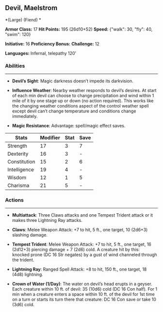 ## Devil, Maelstrom
*(Large) (Fiend) *

**Armor Class:** 17
**Hit Points:** 195 (26d10+52)
**Speed:** {"walk": 30, "fly": 40, "swim": 120}

**Initiative:** 16
**Proficiency Bonus:**
**Challenge:** 12

**Languages:** Infernal, telepathy 120'

### Abilities
 --- 
- **Devil’s Sight**: Magic darkness doesn’t impede its darkvision.

- **Influence Weather**: Nearby weather responds to devil’s desires. At start of each min devil can choose to change precipitation and wind within 1 mile of it by one stage up or down (no action required). This works like the changing weather conditions aspect of the control weather spell except devil can’t change temperature and conditions change immediately.

- **Magic Resistance**: Advantage: spell/magic effect saves.



| Stats | Modifier | Stat | Save
| ---- | ---- | ---- | ---- |
| Strength | 17 | 3 | 7 |
| Dexterity | 16 | 3 | - |
| Constitution | 15 | 2 | 6 |
| Intelligence | 19 | 4 | - |
| Wisdom | 12 | 1 | 5 |
| Charisma | 21 | 5 | - |

### Actions
 --- 
- **Multiattack**: Three Claws attacks and one Tempest Trident attack or it makes three Lightning Ray attacks.

- **Claws**: Melee Weapon Attack: +7 to hit, 5 ft., one target, 10 (2d6+3) slashing damage.

- **Tempest Trident**: Melee Weapon Attack: +7 to hit, 5 ft., one target, 16 (2d12+3) piercing damage + 7 (2d6) cold. A creature hit by this: knocked prone (DC 16 Str negates) by a gust of wind channeled through the trident.

- **Lightning Ray**: Ranged Spell Attack: +8 to hit, 150 ft., one target, 18 (4d8) lightning.

- **Crown of Water (1/Day)**: The water on devil’s head erupts in a geyser. Each creature within 10 ft. of devil: 35 (10d6) cold (DC 16 Con half). For 1 min when a creature enters a space within 10 ft. of the devil for 1st time on a turn or starts its turn there that creature: DC 16 Con save or take 10 (3d6) cold.

